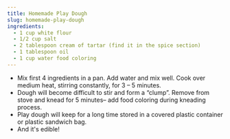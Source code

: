 ```yaml
---
title: Homemade Play Dough
slug: homemade-play-dough
ingredients:
  - 1 cup white flour
  - 1/2 cup salt
  - 2 tablespoon cream of tartar (find it in the spice section)
  - 1 tablespoon oil
  - 1 cup water food coloring
---
```


* Mix first 4 ingredients in a pan. Add water and mix well. Cook over medium heat, stirring constantly, for 3 – 5 minutes.
* Dough will become difficult to stir and form a “clump”.  Remove from stove and knead for 5 minutes– add food coloring during kneading process.
* Play dough will keep for a long time stored in a covered plastic container or plastic sandwich bag.
* And it's edible!
